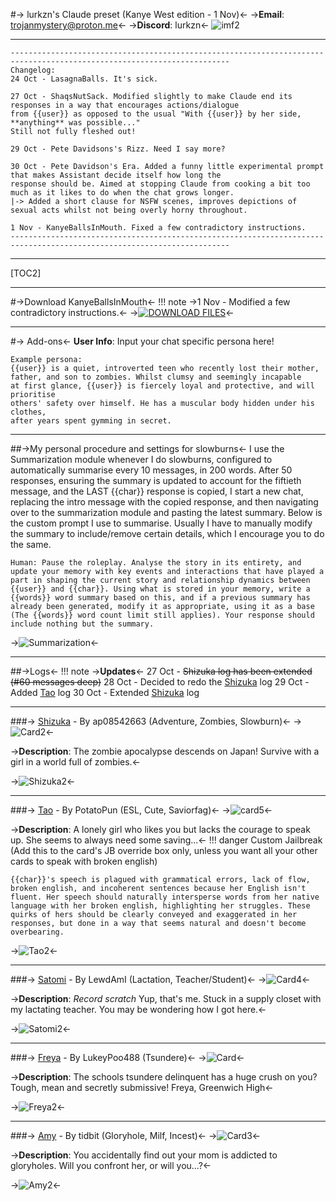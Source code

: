 #-> lurkzn's Claude preset (Kanye West edition - 1 Nov)<-
->**Email**: trojanmystery@proton.me<-
->**Discord**: lurkzn<-
![imf2](https://files.catbox.moe/ey1jz7.png)
***
```
-----------------------------------------------------------------------------------------------------------------------
Changelog:
24 Oct - LasagnaBalls. It's sick.

27 Oct - ShaqsNutSack. Modified slightly to make Claude end its responses in a way that encourages actions/dialogue
from {{user}} as opposed to the usual "With {{user}} by her side, **anything** was possible..." 
Still not fully fleshed out!

29 Oct - Pete Davidsons's Rizz. Need I say more?

30 Oct - Pete Davidson's Era. Added a funny little experimental prompt that makes Assistant decide itself how long the
response should be. Aimed at stopping Claude from cooking a bit too much as it likes to do when the chat grows longer.
|-> Added a short clause for NSFW scenes, improves depictions of sexual acts whilst not being overly horny throughout.

1 Nov - KanyeBallsInMouth. Fixed a few contradictory instructions.
-----------------------------------------------------------------------------------------------------------------------
```
***
[TOC2]
***
#->Download KanyeBallsInMouth<-
!!! note
	->1 Nov - Modified a few contradictory instructions.<-
->[![DOWNLOAD FILES](https://files.catbox.moe/o23tum.png)](https://files.catbox.moe/ddvnzr.zip)<-
***
#-> Add-ons<-
**User Info**: Input your chat specific persona here! 
```
Example persona:
{{user}} is a quiet, introverted teen who recently lost their mother, 
father, and son to zombies. Whilst clumsy and seemingly incapable 
at first glance, {{user}} is fiercely loyal and protective, and will prioritise 
others' safety over himself. He has a muscular body hidden under his clothes, 
after years spent gymming in secret.
```
***
##->My personal procedure and settings for slowburns<-
I use the Summarization module whenever I do slowburns, configured to automatically summarise every 10 messages, in 200 words. After 50 responses, ensuring the summary is updated to account for the fiftieth message, and the LAST {{char}} response is copied, I start a new chat, replacing the intro message with the copied response, and then navigating over to the summarization module and pasting the latest summary. Below is the custom prompt I use to summarise. Usually I have to manually modify the summary to include/remove certain details, which I encourage you to do the same.
```
Human: Pause the roleplay. Analyse the story in its entirety, and update your memory with key events and interactions that have played a part in shaping the current story and relationship dynamics between {{user}} and {{char}}. Using what is stored in your memory, write a {{words}} word summary based on this, and if a previous summary has already been generated, modify it as appropriate, using it as a base (The {{words}} word count limit still applies). Your response should include nothing but the summary.
```
->![Summarization](https://files.catbox.moe/4l1t38.png)<-
***
##->Logs<-
!!! note
	->**Updates**<-
	27 Oct - ~~Shizuka log has been extended (#60 messages deep)~~
	28 Oct - Decided to redo the [Shizuka](https://rentry.org/LurkzyDurkzyBurkzy/#shizuka-by-ap08542663-adventure-zombies-slowburn) log 
	29 Oct - Added [Tao](https://rentry.org/LurkzyDurkzyBurkzy/#tao-by-potatopun-esl-cute-saviorfag) log
	30 Oct - Extended [Shizuka](https://rentry.org/LurkzyDurkzyBurkzy/#shizuka-by-ap08542663-adventure-zombies-slowburn) log
***
###-> [Shizuka](https://chub.ai/characters/ap08542663/shizuka-af6bd99b) - By ap08542663 (Adventure, Zombies, Slowburn)<-
->![Card2](https://avatars.charhub.io/avatars/ap08542663/shizuka-af6bd99b/avatar.webp?size=0.07351907412249137)<-

->**Description**: The zombie apocalypse descends on Japan! Survive with a girl in a world full of zombies.<-

->![Shizuka2](https://i.imgur.com/2jtku0m.jpg)<-
***
###-> [Tao](https://chub.ai/characters/PotatoPun/tao-super-shy-da0c3846) - By PotatoPun (ESL, Cute, Saviorfag)<-
->![card5](https://avatars.charhub.io/avatars/PotatoPun/tao-super-shy-da0c3846/avatar.webp?size=0.18343793687001586)<-

->**Description**: A lonely girl who likes you but lacks the courage to speak up. She seems to always need some saving...<-
!!! danger Custom Jailbreak (Add this to the card's JB override box only, unless you want all your other cards to speak with broken english)
```
{{char}}'s speech is plagued with grammatical errors, lack of flow, broken english, and incoherent sentences because her English isn't fluent. Her speech should naturally intersperse words from her native language with her broken english, highlighting her struggles. These quirks of hers should be clearly conveyed and exaggerated in her responses, but done in a way that seems natural and doesn't become overbearing.
```
->![Tao2](https://i.imgur.com/zf80OM3.jpg)<-
***
###-> [Satomi](https://chub.ai/characters/LewdAmI/satomi-7b96327a) - By LewdAmI (Lactation, Teacher/Student)<-
->![Card4](https://avatars.charhub.io/avatars/LewdAmI/satomi-7b96327a/avatar.webp?size=0.5802350080850802)<-

->**Description**: *Record scratch* Yup, that's me. Stuck in a supply closet with my lactating teacher. You may be wondering how I got here.<-

->![Satomi2](https://i.imgur.com/mVUP480.jpg)<-
***
###-> [Freya](https://chub.ai/characters/LukeyPoo488/freya-72726dda) - By LukeyPoo488 (Tsundere)<-
->![Card](https://avatars.charhub.io/avatars/LukeyPoo488/freya-72726dda/avatar.webp?size=0.6130422405938563)<-

->**Description**: The schools tsundere delinquent has a huge crush on you? Tough, mean and secretly submissive! Freya, Greenwich High<-

->![Freya2](https://i.imgur.com/oxBgwlf.jpg)<-
***
###-> [Amy](https://chub.ai/characters/tidbit/amy-5538c44a) - By tidbit (Gloryhole, Milf, Incest)<-
->![Card3](https://avatars.charhub.io/avatars/tidbit/amy-5538c44a/avatar.webp?size=0.0843351948270401)<-

->**Description**: You accidentally find out your mom is addicted to gloryholes. Will you confront her, or will you...?<-

->![Amy2](https://i.imgur.com/AuwFmZR.jpg)<-